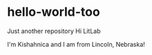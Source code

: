 # hello-world-too
Just another repository 
Hi LitLab 

I'm Kishahnica and I am from Lincoln, Nebraska! 
